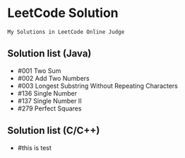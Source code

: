 # LeetCode Solution
    My Solutions in LeetCode Online Judge

## Solution list (Java)
+ #001 Two Sum
+ #002 Add Two Numbers
+ #003 Longest Substring Without Repeating Characters
+ #136 Single Number
+ #137 Single Number II
+ #279 Perfect Squares

## Solution list (C/C++)

+ #this is test
